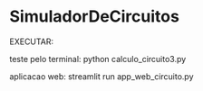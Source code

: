 # SimuladorDeCircuitos


EXECUTAR:

teste pelo terminal:  python calculo_circuito3.py

aplicacao web: streamlit run app_web_circuito.py
